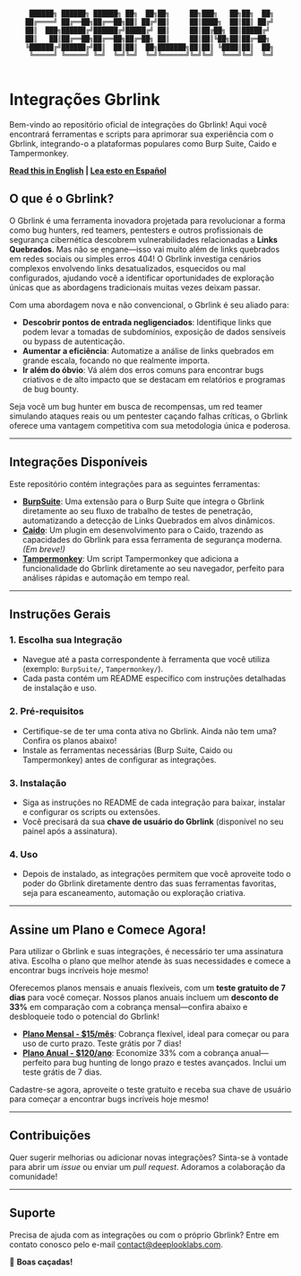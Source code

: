 ```sh

     ██████╗ ██████╗ ██████╗ ██╗  ██╗██╗     ██╗███╗   ██╗██╗  ██╗
    ██╔════╝ ██╔══██╗██╔══██╗██║ ██╔╝██║     ██║████╗  ██║██║ ██╔╝
    ██║  ███╗██████╔╝██████╔╝█████╔╝ ██║     ██║██╔██╗ ██║█████╔╝ 
    ██║   ██║██╔══██╗██╔══██╗██╔═██╗ ██║     ██║██║╚██╗██║██╔═██╗ 
    ╚██████╔╝██████╔╝██║  ██║██║  ██╗███████╗██║██║ ╚████║██║  ██╗
     ╚═════╝ ╚═════╝ ╚═╝  ╚═╝╚═╝  ╚═╝╚══════╝╚═╝╚═╝  ╚═══╝╚═╝  ╚═╝
     
```

# Integrações Gbrlink

Bem-vindo ao repositório oficial de integrações do Gbrlink! Aqui você encontrará ferramentas e scripts para aprimorar sua experiência com o Gbrlink, integrando-o a plataformas populares como Burp Suite, Caido e Tampermonkey.

**[Read this in English](README.md) | [Lea esto en Español](README.es.md)**

## O que é o Gbrlink?

O Gbrlink é uma ferramenta inovadora projetada para revolucionar a forma como bug hunters, red teamers, pentesters e outros profissionais de segurança cibernética descobrem vulnerabilidades relacionadas a **Links Quebrados**. Mas não se engane—isso vai muito além de links quebrados em redes sociais ou simples erros 404! O Gbrlink investiga cenários complexos envolvendo links desatualizados, esquecidos ou mal configurados, ajudando você a identificar oportunidades de exploração únicas que as abordagens tradicionais muitas vezes deixam passar.

Com uma abordagem nova e não convencional, o Gbrlink é seu aliado para:

- **Descobrir pontos de entrada negligenciados**: Identifique links que podem levar a tomadas de subdomínios, exposição de dados sensíveis ou bypass de autenticação.
- **Aumentar a eficiência**: Automatize a análise de links quebrados em grande escala, focando no que realmente importa.
- **Ir além do óbvio**: Vá além dos erros comuns para encontrar bugs criativos e de alto impacto que se destacam em relatórios e programas de bug bounty.

Seja você um bug hunter em busca de recompensas, um red teamer simulando ataques reais ou um pentester caçando falhas críticas, o Gbrlink oferece uma vantagem competitiva com sua metodologia única e poderosa.

---

## Integrações Disponíveis

Este repositório contém integrações para as seguintes ferramentas:

- **[BurpSuite](BurpSuite/)**: Uma extensão para o Burp Suite que integra o Gbrlink diretamente ao seu fluxo de trabalho de testes de penetração, automatizando a detecção de Links Quebrados em alvos dinâmicos.
- **[Caido](Caido/)**: Um plugin em desenvolvimento para o Caido, trazendo as capacidades do Gbrlink para essa ferramenta de segurança moderna. *(Em breve!)*
- **[Tampermonkey](Tampermonkey/)**: Um script Tampermonkey que adiciona a funcionalidade do Gbrlink diretamente ao seu navegador, perfeito para análises rápidas e automação em tempo real.

---

## Instruções Gerais

### 1. Escolha sua Integração
- Navegue até a pasta correspondente à ferramenta que você utiliza (exemplo: `BurpSuite/`, `Tampermonkey/`).
- Cada pasta contém um README específico com instruções detalhadas de instalação e uso.

### 2. Pré-requisitos
- Certifique-se de ter uma conta ativa no Gbrlink. Ainda não tem uma? Confira os planos abaixo!
- Instale as ferramentas necessárias (Burp Suite, Caido ou Tampermonkey) antes de configurar as integrações.

### 3. Instalação
- Siga as instruções no README de cada integração para baixar, instalar e configurar os scripts ou extensões.
- Você precisará da sua **chave de usuário do Gbrlink** (disponível no seu painel após a assinatura).

### 4. Uso
- Depois de instalado, as integrações permitem que você aproveite todo o poder do Gbrlink diretamente dentro das suas ferramentas favoritas, seja para escaneamento, automação ou exploração criativa.

---

## Assine um Plano e Comece Agora!

Para utilizar o Gbrlink e suas integrações, é necessário ter uma assinatura ativa. Escolha o plano que melhor atende às suas necessidades e comece a encontrar bugs incríveis hoje mesmo!

Oferecemos planos mensais e anuais flexíveis, com um **teste gratuito de 7 dias** para você começar. Nossos planos anuais incluem um **desconto de 33%** em comparação com a cobrança mensal—confira abaixo e desbloqueie todo o potencial do Gbrlink!

- **[Plano Mensal - $15/mês](https://buy.stripe.com/aEU6rYbqB7fZ6fC7st)**: Cobrança flexível, ideal para começar ou para uso de curto prazo. Teste grátis por 7 dias!
- **[Plano Anual - $120/ano](https://buy.stripe.com/6oEdUq3Y99o733q4gg)**: Economize 33% com a cobrança anual—perfeito para bug hunting de longo prazo e testes avançados. Inclui um teste grátis de 7 dias.

Cadastre-se agora, aproveite o teste gratuito e receba sua chave de usuário para começar a encontrar bugs incríveis hoje mesmo!

---

## Contribuições

Quer sugerir melhorias ou adicionar novas integrações? Sinta-se à vontade para abrir um *issue* ou enviar um *pull request*. Adoramos a colaboração da comunidade!

---

## Suporte

Precisa de ajuda com as integrações ou com o próprio Gbrlink? Entre em contato conosco pelo e-mail [contact@deeplooklabs.com](mailto:contact@deeplooklabs.com).

🚀 **Boas caçadas!**